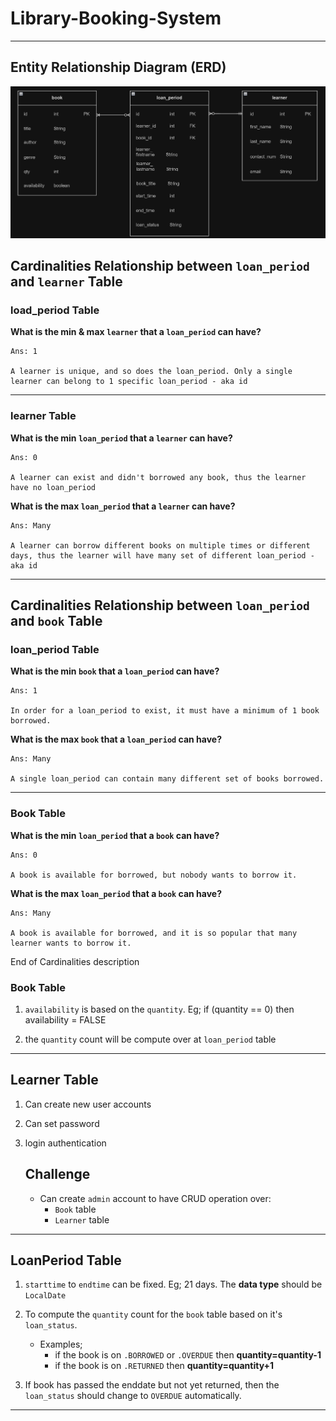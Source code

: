# Library-Booking-System 
***

## Entity Relationship Diagram (ERD)

![Schema_Diagram](https://github.com/eggOnion/Library-Booking-System/blob/main/Schema%20Diagram.png?raw=true)


## Cardinalities Relationship between `loan_period` and `learner` Table

### load_period Table

**What is the min & max `learner` that a `loan_period` can have?**
```
Ans: 1

A learner is unique, and so does the loan_period. Only a single learner can belong to 1 specific loan_period - aka id
```
---
### learner Table 

**What is the min `loan_period` that a `learner` can have?** 
```
Ans: 0

A learner can exist and didn't borrowed any book, thus the learner have no loan_period
```

**What is the max `loan_period` that a `learner` can have?**
```
Ans: Many

A learner can borrow different books on multiple times or different days, thus the learner will have many set of different loan_period - aka id
```
***

## Cardinalities Relationship between `loan_period` and `book` Table

### loan_period Table

**What is the min `book` that a `loan_period` can have?**
```
Ans: 1

In order for a loan_period to exist, it must have a minimum of 1 book borrowed.
```

**What is the max `book` that a `loan_period` can have?**
```
Ans: Many

A single loan_period can contain many different set of books borrowed.
```
---

### Book Table
**What is the min `loan_period` that a `book` can have?**
```
Ans: 0

A book is available for borrowed, but nobody wants to borrow it.
```

**What is the max `loan_period` that a `book` can have?**
```
Ans: Many

A book is available for borrowed, and it is so popular that many learner wants to borrow it.
```

End of Cardinalities description

###


### Book Table

1. `availability` is based on the `quantity`. Eg; if (quantity == 0) then availability = FALSE

2. the `quantity` count will be compute over at `loan_period` table

***


## Learner Table

1. Can create new user accounts
2. Can set password
3. login authentication

    ## Challenge
    * Can create `admin` account to have CRUD operation over:
        * `Book` table
        * `Learner` table

***


## LoanPeriod Table

1. `starttime` to `endtime` can be fixed. Eg; 21 days. The **data type** should be `LocalDate`

2.  To compute the `quantity` count for the `book` table based on it's `loan_status`.
    * Examples; 
        * if the book is on `.BORROWED` or `.OVERDUE` then **quantity=quantity-1**
        * if the book is on `.RETURNED` then  **quantity=quantity+1**
            
3. If book has passed the enddate but not yet returned, then the `loan_status` should change to `OVERDUE` automatically.

***

